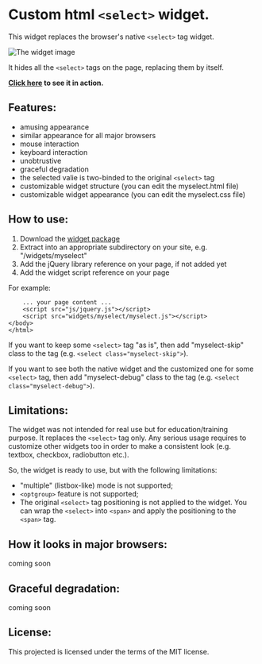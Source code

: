 Сustom html `<select>` widget.
==============================

This widget replaces the browser's native `<select>` tag widget.

![The widget image](http://szyryanov.github.io/Portfolio/HtmlSelect/images/Compare2.gif "The widget image")

It hides all the `<select>` tags on the page, replacing them by itself.

**[Click here](http://szyryanov.github.io/Portfolio/HtmlSelect/test.html "widget test page") to see it in action.**

Features:
---------

* amusing appearance
* similar appearance for all major browsers
* mouse interaction
* keyboard interaction
* unobtrustive
* graceful degradation
* the selected valie is two-binded to the original `<select>` tag
* customizable widget structure (you can edit the myselect.html file)
* customizable widget appearance (you can edit the myselect.css file)

How to use:
-----------

1. Download the [widget package][distro]
2. Extract into an appropriate subdirectory on your site, e.g. "/widgets/myselect"
3. Add the jQuery library reference on your page, if not added yet
4. Add the widget script reference on your page

[distro]: http://szyryanov.github.io/Portfolio/HtmlSelect/files/myselect.zip "widget package"

For example:

        ... your page content ...
        <script src="js/jquery.js"></script>
        <script src="widgets/myselect/myselect.js"></script>
    </body>
    </html>

If you want to keep some `<select>` tag "as is", then add "myselect-skip" class to the tag (e.g. `<select class="myselect-skip">`).

If you want to see both the native widget and the customized one for some `<select>` tag, then add
"myselect-debug" class to the tag (e.g. `<select class="myselect-debug">`).

Limitations:
------------

The widget was not intended for real use but for education/training purpose. It replaces the `<select>` tag only. Any serious usage requires to customize other widgets too in order to make a consistent look (e.g. textbox, checkbox, radiobutton etc.).

So, the widget is ready to use, but with the following limitations:

* "multiple" (listbox-like) mode is not supported;
* `<optgroup>` feature is not supported;
* The original `<select>` tag positioning is not applied to the widget. You can wrap the `<select>` into `<span>` and apply the positioning to the `<span>` tag. 

How it looks in major browsers:
-------------------------------

coming soon

Graceful degradation:
---------------------

coming soon

License:
--------

This projected is licensed under the terms of the MIT license.

